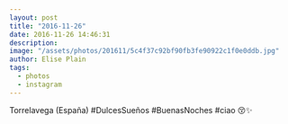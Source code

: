 ```yaml
---
layout: post
title: "2016-11-26"
date: 2016-11-26 14:46:31
description: 
image: "/assets/photos/201611/5c4f37c92bf90fb3fe90922c1f0e0ddb.jpg"
author: Elise Plain
tags: 
  - photos
  - instagram
---
```


Torrelavega (España) #DulcesSueños #BuenasNoches #ciao 😚✨
<p></p>
